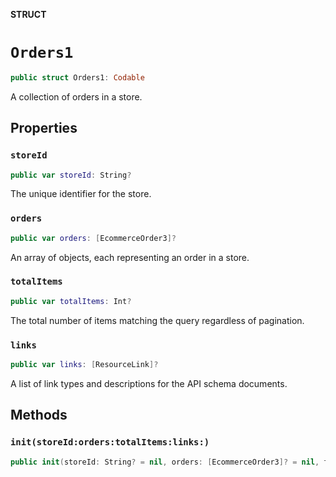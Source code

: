 **STRUCT**

# `Orders1`

```swift
public struct Orders1: Codable
```

A collection of orders in a store.

## Properties
### `storeId`

```swift
public var storeId: String?
```

The unique identifier for the store.

### `orders`

```swift
public var orders: [EcommerceOrder3]?
```

An array of objects, each representing an order in a store.

### `totalItems`

```swift
public var totalItems: Int?
```

The total number of items matching the query regardless of pagination.

### `links`

```swift
public var links: [ResourceLink]?
```

A list of link types and descriptions for the API schema documents.

## Methods
### `init(storeId:orders:totalItems:links:)`

```swift
public init(storeId: String? = nil, orders: [EcommerceOrder3]? = nil, totalItems: Int? = nil, links: [ResourceLink]? = nil)
```
